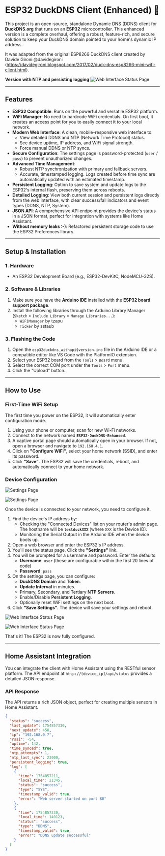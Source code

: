 # ESP32 DuckDNS Client (Enhanced) 🦆

This project is an open-source, standalone Dynamic DNS (DDNS) client for **DuckDNS.org** that runs on an **ESP32** microcontroller. This enhanced version is a complete overhaul, offering a robust, feature-rich, and secure solution to keep your DuckDNS domain pointed to your home's dynamic IP address.

It was adapted from the original ESP8266 DuckDNS client created by Davide Gironi @davidegironi (https://davidegironi.blogspot.com/2017/02/duck-dns-esp8266-mini-wifi-client.html). 

**Version with NTP and persisting logging**
![Web Interface Status Page](images/webclient_1_NTP.png)


---

## Features

* **ESP32 Compatible**: Runs on the powerful and versatile ESP32 platform.
* **WiFi Manager**: No need to hardcode WiFi credentials. On first boot, it creates an access point for you to easily connect it to your local network.
* **Modern Web Interface**: A clean, mobile-responsive web interface to:
    * View detailed DDNS and NTP (Network Time Protocol) status.
    * See device uptime, IP address, and WiFi signal strength.
    * Force manual DDNS or NTP syncs.
* **Secure Configuration**: The settings page is password-protected (`user` / `pass`) to prevent unauthorized changes.
* **Advanced Time Management**:
    * Robust NTP synchronization with primary and fallback servers.
    * Accurate, timestamped logging. Logs created before time sync are automatically updated with an estimated timestamp.
* **Persistent Logging**: Option to save system and update logs to the ESP32's internal flash, preserving them across reboots.
* **Detailed Logging**: View both current session and persistent logs directly from the web interface, with clear success/fail indicators and event types (DDNS, NTP, System).
* **JSON API**: A comprehensive API endpoint provides the device's status in a JSON format, perfect for integration with systems like Home Assistant.
* **Without memory leaks :-)**: Refactored persistent storage code to use the ESP32 Preferences library.

---

## Setup & Installation

### 1. Hardware

* An ESP32 Development Board (e.g., ESP32-DevKitC, NodeMCU-32S).

### 2. Software & Libraries

1.  Make sure you have the **Arduino IDE** installed with the **ESP32 board support package**.
2.  Install the following libraries through the Arduino Library Manager (`Sketch` > `Include Library` > `Manage Libraries...`):
    * `WiFiManager` by tzapu
    * `Ticker` by sstaub

### 3. Flashing the Code

1.  Open the `esp32duckdns_withapi$version.ino` file in the Arduino IDE or a compatible editor like VS Code with the PlatformIO extension.
2.  Select your ESP32 board from the `Tools` > `Board` menu.
3.  Select the correct COM port under the `Tools` > `Port` menu.
4.  Click the "Upload" button.

---

## How to Use

### First-Time WiFi Setup

The first time you power on the ESP32, it will automatically enter configuration mode.

1.  Using your phone or computer, scan for new Wi-Fi networks.
2.  Connect to the network named **`ESP32-DuckDNS-Enhanced`**.
3.  A captive portal page should automatically open in your browser. If not, open a browser and navigate to `192.168.4.1`.
4.  Click on **"Configure WiFi"**, select your home network (SSID), and enter its password.
5.  Click **"Save"**. The ESP32 will save the credentials, reboot, and automatically connect to your home network.

### Device Configuration
![Settings Page](images/webclient_3.png)

![Settings Page](images/webclient_4.png)


Once the device is connected to your network, you need to configure it.

1.  Find the device's IP address by:
    * Checking the "Connected Devices" list on your router's admin page. The hostname will be **`testduckXXX`** (where `XXX` is the Device ID).
    * Monitoring the Serial Output in the Arduino IDE when the device boots up.
2.  Open a web browser and enter the ESP32's IP address.
3.  You'll see the status page. Click the **"Settings"** link.
4.  You will be prompted for a username and password. Enter the defaults:
    * **Username**: `user` (these are configurable within the first 20 lines of code)
    * **Password**: `pass`
5.  On the settings page, you can configure:
    * **DuckDNS Domain** and **Token**.
    * **Update Interval** in minutes.
    * Primary, Secondary, and Tertiary **NTP Servers**.
    * Enable/Disable **Persistent Logging**.
    * Optionally reset WiFi settings on the next boot.
6.  Click **"Save Settings"**. The device will save your settings and reboot.

![Web Interface Status Page](images/webclient_2_NTP.png)

![Web Interface Status Page](images/webclient_3_NTP.png)


That's it! The ESP32 is now fully configured.



---

## Home Assistant Integration

You can integrate the client with Home Assistant using the RESTful sensor platform. The API endpoint at `http://[device_ip]/api/status` provides a detailed JSON response.

### API Response

The API returns a rich JSON object, perfect for creating multiple sensors in Home Assistant.

```json
{
  "status": "success",
  "last_update": 1754857330,
  "next_update": 458,
  "ip": "192.168.0.7",
  "rssi": -54,
  "uptime": 142,
  "time_synced": true,
  "ntp_attempts": 1,
  "ntp_last_sync": 23000,
  "persistent_logging": true,
  "log": [
    {
      "time": 1754857211,
      "local_time": 21345,
      "status": "success",
      "type": "SYS",
      "timestamp_valid": true,
      "error": "Web server started on port 80"
    },
    {
      "time": 1754857330,
      "local_time": 140123,
      "status": "success",
      "type": "DDNS",
      "timestamp_valid": true,
      "error": "DDNS update successful"
    }
  ]
}